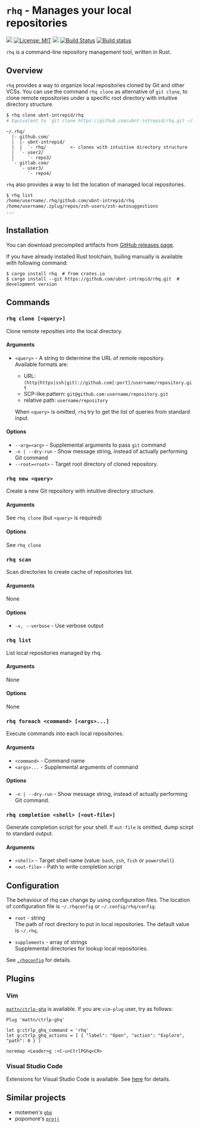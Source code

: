 # `rhq` - Manages your local repositories

[![](https://img.shields.io/crates/v/rhq.svg)](https://crates.io/crates/rhq)
[![License: MIT](https://img.shields.io/badge/License-MIT-yellow.svg)](LICENSE)
[![](http://vsmarketplacebadge.apphb.com/version-short/ubnt-intrepid.vscode-rhq.svg)](https://marketplace.visualstudio.com/items?itemName=ubnt-intrepid.vscode-rhq)
[![Build Status](https://travis-ci.org/ubnt-intrepid/rhq.svg?branch=master)](https://travis-ci.org/ubnt-intrepid/rhq)
[![Build status](https://ci.appveyor.com/api/projects/status/xc8i1sredjldkuy4?svg=true)](https://ci.appveyor.com/project/ubnt-intrepid/rhq)

`rhq` is a command-line repository management tool, written in Rust.

## Overview
`rhq` provides a way to organize local repositories cloned by Git and other VCSs.
You can use the command `rhq clone` as alternative of `git clone`,
to clone remote repositories under a specific root directory with intuitive directory structure.

```sh
$ rhq clone ubnt-intrepid/rhq
# Equivalent to `git clone https://github.com/ubnt-intrepid/rhq.git ~/.rhq/github.com/ubnt-intrepid/rhq`
```

```
~/.rhq/
  |- github.com/
  |  |- ubnt-intrepid/
  |  |  `- rhq/         <- clones with intuitive directory structure
  |  `- user2/
  |     `- repo3/
  `- gitlab.com/
     `- user3/
        `- repo4/
```

`rhq` also provides a way to list the location of managed local repositories.

```sh
$ rhq list
/home/username/.rhq/github.com/ubnt-intrepid/rhq
/home/username/.zplug/repos/zsh-users/zsh-autosuggestions
...
```

## Installation
You can download precompiled artifacts from [GitHub releases page](https://github.com/ubnt-intrepid/rhq/releases).

If you have already installed Rust toolchain, builing manually is available with following command:
```shell-session
$ cargo install rhq  # from crates.io
$ cargo install --git https://github.com/ubnt-intrepid/rhq.git  # development version
```

## Commands

### `rhq clone [<query>]`
Clone remote reposities into the local directory.

#### Arguments
* `<query>` - A string to determine the URL of remote repository.  
  Available formats are:
  * URL: `(http|https|ssh|git)://github.com[:port]/username/repository.git`
  * SCP-like pattern: `git@github.com:username/repository.git`
  * relative path: `username/repository`
  
  When `<query>` is omitted, `rhq` try to get the list of queries from standard input.

#### Options
* `--arg=<arg>` - Supplemental arguments to pass `git` command
* `-n | --dry-run` - Show message string, instead of actually performing Git command
* `--root=<root>` - Target root directory of cloned repository.


### `rhq new <query>`
Create a new Git repository with intuitive directory structure.

#### Arguments
See `rhq clone` (but `<query>` is required)

#### Options
See `rhq clone`


### `rhq scan`
Scan directories to create cache of repositories list.

#### Arguments
None

#### Options
* `-v, --verbose` - Use verbose output


### `rhq list`  
List local repositories managed by rhq.

#### Arguments
None

#### Options
None


### `rhq foreach <command> [<args>...]`
Execute commands into each local repositories.

#### Arguments
* `<command>` - Command name
* `<args>...` - Supplemental arguments of command

#### Options
* `-n | --dry-run` - Show message string, instead of actually performing Git command.


### `rhq completion <shell> [<out-file>]`
Generate completion script for your shell.
If `out-file` is omitted, dump scirpt to standard output.

#### Arguments
* `<shell>` - Target shell name (value: `bash`, `zsh`, `fish` or `powershell`)
* `<out-file>` - Path to write completion script



## Configuration
The behaviour of rhq can change by using configuration files.
The location of configuration file is `~/.rhqconfig` or `~/.config/rhq/config`.

* `root` - string  
  The path of root directory to put in local repositories.
  The default value is `~/.rhq`.

* `supplements` - array of strings  
  Supplemental directories for lookup local repositories.

See [`.rhqconfig`](.rhqconfig) for details.


## Plugins
### Vim
[`mattn/ctrlp-ghq`](https://github.com/mattn/ctrlp-ghq) is available.
If you are `vim-plug` user, try as follows:

```vim
Plug 'mattn/ctrlp-ghq'

let g:ctrlp_ghq_command = 'rhq'
let g:ctrlp_ghq_actions = [ { "label": "Open", "action": "Explore", "path": 0 } ]

noremap <Leader>g :<C-u>CtrlPGhq<CR>
```

### Visual Studio Code
Extensions for Visual Studio Code is available.
See [here](https://marketplace.visualstudio.com/items?itemName=ubnt-intrepid.vscode-rhq) for details.

## Similar projects
* motemen's [`ghq`](https://github.com/motemen/ghq)
* popomore's [`projj`](https://github.com/popomore/projj)
